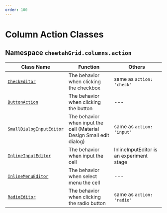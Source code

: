 ```yaml
---
order: 100
---
```


# Column Action Classes

## Namespace `cheetahGrid.columns.action`

| Class Name                 | Function                                                             | Others                                   |
| -------------------------- | -------------------------------------------------------------------- | ---------------------------------------- |
| [`CheckEditor`]            | The behavior when clicking the checkbox                              | same as `action: 'check'`                |
| [`ButtonAction`]           | The behavior when clicking the button                                | ---                                      |
| [`SmallDialogInputEditor`] | The behavior when input the cell (Material Design Small edit dialog) | same as `action: 'input'`                |
| [`InlineInputEditor`]      | The behavior when input the cell                                     | InlineInputEditor is an experiment stage |
| [`InlineMenuEditor`]       | The behavior when select menu the cell                               | ---                                      |
| [`RadioEditor`]            | The behavior when clicking the radio button                          | same as `action: 'radio'`                |

[`CheckEditor`]: ./CheckEditor.md
[`ButtonAction`]: ./ButtonAction.md
[`SmallDialogInputEditor`]: ./SmallDialogInputEditor.md
[`InlineInputEditor`]: ./InlineInputEditor.md
[`InlineMenuEditor`]: ./InlineMenuEditor.md
[`RadioEditor`]: ./RadioEditor.md
